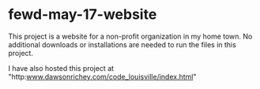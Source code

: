 # fewd-may-17-website

This project is a website for a non-profit organization in my home town. No additional downloads or installations are needed to run the files in this project. 

I have also hosted this project at "http:www.dawsonrichey.com/code_louisville/index.html"